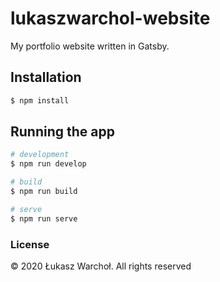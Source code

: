 # lukaszwarchol-website

My portfolio website written in Gatsby.

## Installation

```bash
$ npm install
```

## Running the app

```bash
# development
$ npm run develop

# build
$ npm run build

# serve
$ npm run serve
```

### License

© 2020 Łukasz Warchoł. All rights reserved
